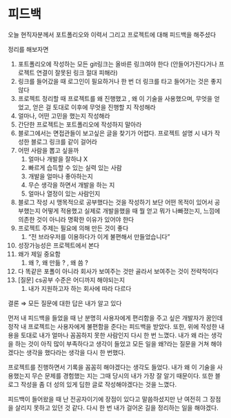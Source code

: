 # 피드백

오늘 현직자분께서 포트폴리오와 이력서 그리고 프로젝트에 대해 피드백을 해주셨다

정리를 해보자면

1. 포트폴리오에 작성하는 모든 git링크는 올바른 링크여야 한다 (안들어가진다거나 프로젝트 연결이 잘못된 링크 절대 피해라)
2. 링크를 들어갔을 때 로그인이 필요하거나 한 번 더 링크를 타고 들어가는 것은 좋지 않다
3. 프로젝트 정리할 때 프로젝트를 왜 진행했고 , 왜 이 기술을 사용했으며, 무엇을 얻었고, 얻은 걸 토대로 이후에 무엇을 진행할 지 작성해라
4. 얼마나, 어떤 고민을 했는지 작성해라
5. 간단한 프로젝트는 포트폴리오에 작성하지 말아라
6. 블로그에서는 면접관들이 보고싶은 글을 찾기가 어렵다. 프로젝트 설명 시 내가 작성한 블로그 링크를 같이 걸어라
7. 어떤 사람을 뽑고 싶을까 
    1. 얼마나 개발을 잘하냐 X
    2. 빠르게 습득할 수 있는 실력 있는 사람
    3. 개발을 얼마나 좋아하는지
    4. 무슨 생각을 하면서 개발을 하는 지 
    5. 얼마나 열정이 있는 사람인지
8. 블로그 작성 시 맹목적으로 공부했다는 것을 작성하기 보단 어떤 목적이 있어서 공부했는지 어떻게 적용했고 실제로 개발을했을 때 뭘 얻고 뭐가 나빠졌는지, 느낌에 의존한 것이 아니라 명확한 이유가 있어야 한다
9. 프로젝트 주제는 필요에 의해 만든 것이 좋다
    1. “전 브라우저를 이용하다가 이게 불편해서 만들었습니다”
10. 성장가능성은 프로젝트에서 본다
11. 왜가 제일 중요함
    1. 왜 ?, 왜 만듦 ? , 왜 씀 ?
12. 다 똑같은 포폴이 아니라 회사가 보여주는 것만 골라서 보여주는 것이 전략적이다
13. [질문] cs공부 수준은 어디까지 해야되는지
    1. 내가 지원하고자 하는 회사에 따라 다르다

결론 ⇒ 모든 질문에 대한 답은 내가 알고 있다

먼저 내 피드백을 들었을 때 난 분명히 사용자에게 편리함을 주고 싶은 개발자가 꿈인데 정작 내 프로젝트는 사용자에게 불편함을 준다는 피드백을 받았다. 또한, 위에 작성한 내용을 토대로 내가 얼마나 꼼꼼하지 못한 사람인지 다시 한 번 느꼈다. 내가 왜 라는 생각을 하는 것이 아직 많이 부족하다고 생각이 들었고 모든 일을 왜?라는 질문을 거쳐 해야겠다는 생각을 했다라는 생각을 다시 한 번했다. 

프로젝트를 진행하면서 기록을 꼼꼼히 해야겠다는 생각도 들었다. 내가 왜 이 기술을 사용했는지 무슨 문제를 경험했는 지는 그때 당시의 내가 가장 잘 알기 때문이다. 또한 블로그 작성을 좀 더 성의 있게 딥한 글로 작성해야겠다는 것을 느꼈다. 

피드백이 들어왔을 때 난 전공자이기에 장점이 있다고 말씀하셨지만 난 여전히 그 장점을 살리지 못하고 있던 것 같다. 다시  한 번 내가 걸어온 길을 정리하는 일을 해야겠다.
